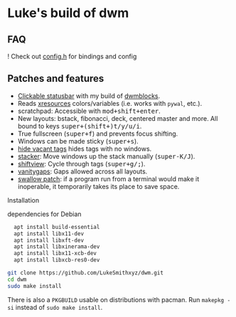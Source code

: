 # Luke's build of dwm

## FAQ
! 
Check out [config.h](config.h) for bindings and config


## Patches and features

- [Clickable statusbar](https://dwm.suckless.org/patches/statuscmd/) with my build of [dwmblocks](https://github.com/lukesmithxyz/dwmblocks).
- Reads [xresources](https://dwm.suckless.org/patches/xresources/) colors/variables (i.e. works with `pywal`, etc.).
- scratchpad: Accessible with <kbd>mod+shift+enter</kbd>.
- New layouts: bstack, fibonacci, deck, centered master and more. All bound to keys <kbd>super+(shift+)t/y/u/i</kbd>.
- True fullscreen (<kbd>super+f</kbd>) and prevents focus shifting.
- Windows can be made sticky (<kbd>super+s</kbd>).
- [hide vacant tags](https://dwm.suckless.org/patches/hide_vacant_tags/) hides tags with no windows.
- [stacker](https://dwm.suckless.org/patches/stacker/): Move windows up the stack manually (<kbd>super-K/J</kbd>).
- [shiftview](https://dwm.suckless.org/patches/nextprev/): Cycle through tags (<kbd>super+g/;</kbd>).
- [vanitygaps](https://dwm.suckless.org/patches/vanitygaps/): Gaps allowed across all layouts.
- [swallow patch](https://dwm.suckless.org/patches/swallow/): if a program run from a terminal would make it inoperable, it temporarily takes its place to save space.


Installation

dependencies for Debian

```bash
  apt install build-essential
  apt install libx11-dev
  apt install libxft-dev
  apt install libxinerama-dev
  apt install libx11-xcb-dev
  apt install libxcb-res0-dev
```

```bash
git clone https://github.com/LukeSmithxyz/dwm.git
cd dwm
sudo make install
```

There is also a `PKGBUILD` usable on distributions with pacman. Run `makepkg -si` instead of `sudo make install`.
